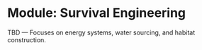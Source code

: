 # Module: Survival Engineering

TBD — Focuses on energy systems, water sourcing, and habitat construction.